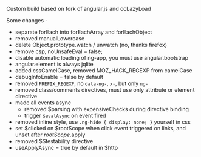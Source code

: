 Custom build based on fork of angular.js and ocLazyLoad

Some changes -
- separate forEach into forEachArray and forEachObject
- removed manualLowercase
- delete Object.prototype.watch / unwatch (no, thanks firefox)
- remove csp, noUnsafeEval = false;
- disable automatic loading of ng-app, you must use angular.bootstrap
- angular.element is always jqlite
- added cssCamelCase, removed MOZ_HACK_REGEXP from camelCase
- debugInfoEnable = false by default
- removed `PREFIX_REGEXP`, no `data-ng-`, `x-`, but only `ng-`
- removed class/comments directives, must use only attribute or element directive
- made all events async
  - removed $parsing with expensiveChecks during directive binding
  - trigger `$evalAsync` on event fired
- removed inline style, use `.ng-hide { display: none; }` yourself in css
- set $clicked on $rootScope when click event triggered on links, and unset after $rootScope.$apply
- removed $$testability directive
- useApplyAsync = true by default in $http
